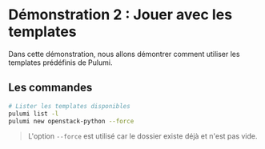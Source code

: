# Démonstration 2 : Jouer avec les templates

Dans cette démonstration, nous allons démontrer comment utiliser les templates prédéfinis de Pulumi.

## Les commandes

```bash
# Lister les templates disponibles
pulumi list -l
pulumi new openstack-python --force
```

> L'option `--force` est utilisé car le dossier existe déjà et n'est pas vide.
